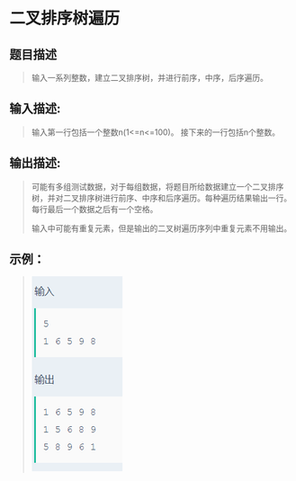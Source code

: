 # 二叉排序树遍历

## 题目描述
>输入一系列整数，建立二叉排序树，并进行前序，中序，后序遍历。

## 输入描述:
>输入第一行包括一个整数n(1<=n<=100)。
>接下来的一行包括n个整数。

## 输出描述:
>可能有多组测试数据，对于每组数据，将题目所给数据建立一个二叉排序树，并对二叉排序树进行前序、中序和后序遍历。每种遍历结果输出一行。每行最后一个数据之后有一个空格。
>
>输入中可能有重复元素，但是输出的二叉树遍历序列中重复元素不用输出。

## 示例：
>![Image text](sample.PNG)
